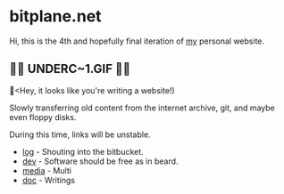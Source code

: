 # bitplane.net

Hi, this is the 4th and hopefully final iteration of [my](/home/gaz) personal
website.

## 🚧🚧 UNDERC\~1.GIF 🚧🚧

  📎\<Hey, it looks like you're writing a website!)

Slowly transferring old content from the internet archive, git,
and maybe even floppy disks.

During this time, links will be unstable.

* [log](log) - 
  Shouting into the bitbucket.
* [dev](dev) - 
  Software should be free as in beard.
* [media](mnt) -
  Multi
* [doc](doc) -
  Writings
